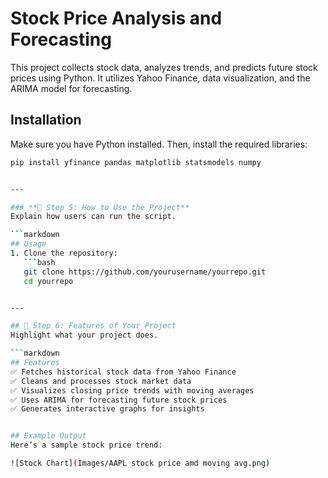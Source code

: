 # Stock Price Analysis and Forecasting  

This project collects stock data, analyzes trends, and predicts future stock prices using Python. It utilizes Yahoo Finance, data visualization, and the ARIMA model for forecasting.

## Installation  
Make sure you have Python installed. Then, install the required libraries:  

```bash
pip install yfinance pandas matplotlib statsmodels numpy


---

### **📌 Step 5: How to Use the Project**  
Explain how users can run the script.  

```markdown
## Usage  
1. Clone the repository:  
   ```bash
   git clone https://github.com/yourusername/yourrepo.git
   cd yourrepo


---

## 📌 Step 6: Features of Your Project  
Highlight what your project does.  

```markdown
## Features  
✅ Fetches historical stock data from Yahoo Finance  
✅ Cleans and processes stock market data  
✅ Visualizes closing price trends with moving averages  
✅ Uses ARIMA for forecasting future stock prices  
✅ Generates interactive graphs for insights  


## Example Output  
Here’s a sample stock price trend:  

![Stock Chart](Images/AAPL stock price amd moving avg.png)


  

  




